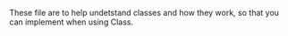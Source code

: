These file are to help undetstand classes and how they work, so that 
you can implement when using Class.
